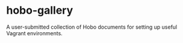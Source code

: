 hobo-gallery
============

A user-submitted collection of Hobo documents for setting up useful Vagrant environments.
